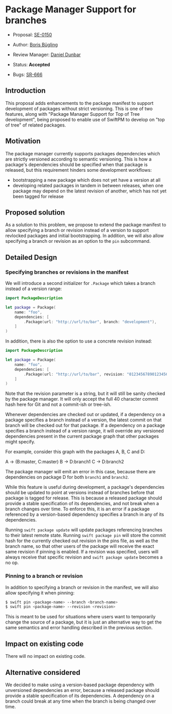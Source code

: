 # Package Manager Support for branches

* Proposal: [SE-0150](0150-package-manager-branch-support.md)
* Author: [Boris Bügling](https://github.com/neonichu)
* Review Manager: [Daniel Dunbar](https://github.com/ddunbar)
* Status: **Accepted**

* Bugs: [SR-666](https://bugs.swift.org/browse/SR-666)

## Introduction

This proposal adds enhancements to the package manifest to support development of packages without strict versioning. This is one of two features, along with "Package Manager Support for Top of Tree development", being proposed to enable use of SwiftPM to develop on "top of tree" of related packages.

## Motivation

The package manager currently supports packages dependencies which are strictly versioned according to semantic versioning. This is how a package's dependencies should be specified when that package is released, but this requirement hinders some development workflows:

- bootstrapping a new package which does not yet have a version at all
- developing related packages in tandem in between releases, when one package may depend on the latest revision of another, which has not yet been tagged for release

## Proposed solution

As a solution to this problem, we propose to extend the package manifest to allow specifying a branch or revision instead of a version to support revlocked packages and initial bootstrapping. In addition, we will also allow specifying a branch or revision as an option to the `pin` subcommand.

## Detailed Design

### Specifying branches or revisions in the manifest

We will introduce a second initializer for `.Package` which takes a branch instead of a version range:

```swift
import PackageDescription

let package = Package(
    name: "foo",
    dependencies: [
        .Package(url: "http://url/to/bar", branch: "development"),
    ]
)
```

In addition, there is also the option to use a concrete revision instead:

```swift
import PackageDescription

let package = Package(
    name: "foo",
    dependencies: [
        .Package(url: "http://url/to/bar", revision: "0123456789012345678901234567890123456789"),
    ]
)
```

Note that the revision parameter is a string, but it will still be sanity checked by the package manager. It will only accept the full 40 character commit hash here for Git and not a commit-ish or tree-ish. 

Whenever dependencies are checked out or updated, if a dependency on a package specifies a branch instead of a version, the latest commit on that branch will be checked out for that package. If a dependency on a package specifies a branch instead of a version range, it will override any versioned dependencies present in the current package graph that other packages might specify.

For example, consider this graph with the packages A, B, C and D:

A -> (B:master, C:master)
     B -> D:branch1
     C -> D:branch2

The package manager will emit an error in this case, because there are dependencies on package D for both `branch1` and `branch2`.

While this feature is useful during development, a package's dependencies should be updated to point at versions instead of branches before that package is tagged for release. This is because a released package should provide a stable specification of its dependencies, and not break when a branch changes over time. To enforce this, it is an error if a package referenced by a version-based dependency specifies a branch in any of its dependencies.

Running `swift package update` will update packages referencing branches to their latest remote state. Running `swift package pin` will store the commit hash for the currently checked out revision in the pins file, as well as the branch name, so that other users of the package will receive the exact same revision if pinning is enabled. If a revision was specified, users will always receive that specific revision and `swift package update` becomes a no op.

### Pinning to a branch or revision

In addition to specifying a branch or revision in the manifest, we will also allow specifying it when pinning:

```bash
$ swift pin <package-name> --branch <branch-name>
$ swift pin <package-name> --revision <revision>
```

This is meant to be used for situations where users want to temporarily change the source of a package, but it is just an alternative way to get the same semantics and error handling described in the previous section.

## Impact on existing code

There will no impact on existing code.

## Alternative considered

We decided to make using a version-based package dependency with unversioned dependencies an error, because a released package should provide a stable specification of its dependencies. A dependency on a branch could break at any time when the branch is being changed over time.
